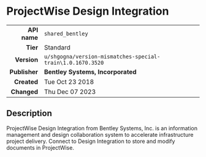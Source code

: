 # ProjectWise Design Integration
| | |
|-:|-|
|**API name**|`shared_bentley`|
|**Tier**|Standard|
|**Version**|`u/shgogna/version-mismatches-special-train\1.0.1670.3520`|
|**Publisher**|**Bentley Systems, Incorporated**|
|**Created**|Tue Oct 23 2018|
|**Changed**|Thu Dec 07 2023|

## Description
ProjectWise Design Integration from Bentley Systems, Inc. is an information management and design collaboration system to accelerate infrastructure project delivery. Connect to Design Integration to store and modify documents in ProjectWise.
